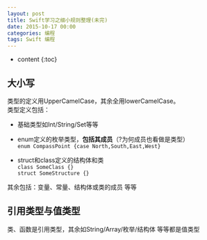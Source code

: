 ```yaml
---
layout: post
title: Swift学习之细小规则整理(未完)
date: 2015-10-17 00:00
categories: 编程
tags: Swift 编程
---
```


* content
{:toc}

## 大小写

类型的定义用UpperCamelCase，其余全用lowerCamelCase。  
类型定义包括：

-  基础类型如Int/String/Set等等  
-  enum定义的枚举类型，**包括其成员**（?为何成员也看做是类型）  
	`enum CompassPoint {case North,South,East,West}`

-  struct和class定义的结构体和类  
	`class SomeClass {}`  
	`struct SomeStructure {}`


其余包括：变量、常量、结构体或类的成员 等等

## 引用类型与值类型

类、函数是引用类型，其余如String/Array/枚举/结构体 等等都是值类型

